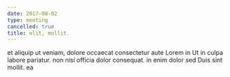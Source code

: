 ```yaml
---
date: 2017-08-02
type: meeting
cancelled: true
title: elit, mollit.
---
```

et aliquip ut veniam, dolore occaecat consectetur aute Lorem in Ut in culpa labore pariatur. non nisi officia dolor consequat. in enim dolor sed Duis sint mollit. ea